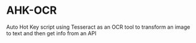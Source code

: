 # AHK-OCR
Auto Hot Key script using Tesseract as an OCR tool to transform an image to text and then get info from an API

